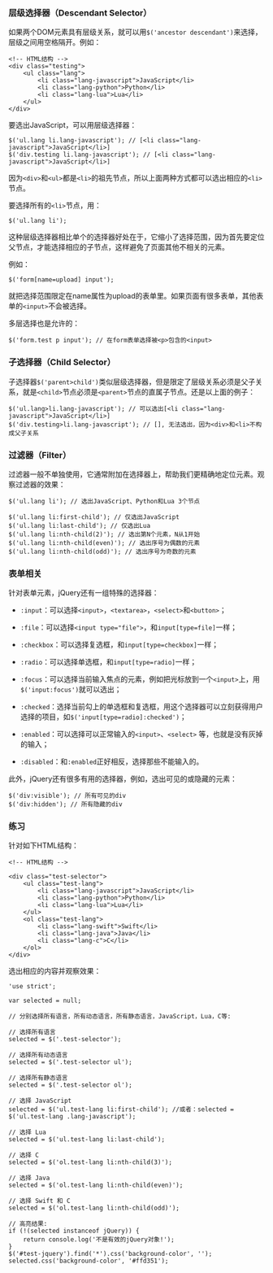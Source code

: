 ### 层级选择器（Descendant Selector）

如果两个DOM元素具有层级关系，就可以用`$('ancestor descendant')`来选择，层级之间用空格隔开。例如：
```
<!-- HTML结构 -->
<div class="testing">
    <ul class="lang">
        <li class="lang-javascript">JavaScript</li>
        <li class="lang-python">Python</li>
        <li class="lang-lua">Lua</li>
    </ul>
</div>
```

要选出JavaScript，可以用层级选择器：

```
$('ul.lang li.lang-javascript'); // [<li class="lang-javascript">JavaScript</li>]
$('div.testing li.lang-javascript'); // [<li class="lang-javascript">JavaScript</li>]
```
因为`<div>`和`<ul>`都是`<li>`的祖先节点，所以上面两种方式都可以选出相应的`<li>`节点。

要选择所有的`<li>`节点，用：
```
$('ul.lang li');
```

这种层级选择器相比单个的选择器好处在于，它缩小了选择范围，因为首先要定位父节点，才能选择相应的子节点，这样避免了页面其他不相关的元素。

例如：
```
$('form[name=upload] input');
```

就把选择范围限定在name属性为upload的表单里。如果页面有很多表单，其他表单的`<input>`不会被选择。

多层选择也是允许的：
```
$('form.test p input'); // 在form表单选择被<p>包含的<input>
```

### 子选择器（Child Selector）

子选择器`$('parent>child')`类似层级选择器，但是限定了层级关系必须是父子关系，就是`<child>`节点必须是`<parent>`节点的直属子节点。还是以上面的例子：
```
$('ul.lang>li.lang-javascript'); // 可以选出[<li class="lang-javascript">JavaScript</li>]
$('div.testing>li.lang-javascript'); // [], 无法选出，因为<div>和<li>不构成父子关系
```

### 过滤器（Filter）
过滤器一般不单独使用，它通常附加在选择器上，帮助我们更精确地定位元素。观察过滤器的效果：

```
$('ul.lang li'); // 选出JavaScript、Python和Lua 3个节点

$('ul.lang li:first-child'); // 仅选出JavaScript
$('ul.lang li:last-child'); // 仅选出Lua
$('ul.lang li:nth-child(2)'); // 选出第N个元素，N从1开始
$('ul.lang li:nth-child(even)'); // 选出序号为偶数的元素
$('ul.lang li:nth-child(odd)'); // 选出序号为奇数的元素
```

### 表单相关

针对表单元素，jQuery还有一组特殊的选择器：

- `:input`：可以选择`<input>`，`<textarea>`，`<select>`和`<button>`；

- `:file`：可以选择`<input type="file">`，和`input[type=file]`一样；

- `:checkbox`：可以选择复选框，和`input[type=checkbox]`一样；

- `:radio`：可以选择单选框，和`input[type=radio]`一样；

- `:focus`：可以选择当前输入焦点的元素，例如把光标放到一个`<input>`上，用`$('input:focus')`就可以选出；

- `:checked`：选择当前勾上的单选框和复选框，用这个选择器可以立刻获得用户选择的项目，如`$('input[type=radio]:checked')`；

- `:enabled`：可以选择可以正常输入的`<input>`、`<select>`
等，也就是没有灰掉的输入；

- `:disabled`：和`:enabled`正好相反，选择那些不能输入的。

此外，jQuery还有很多有用的选择器，例如，选出可见的或隐藏的元素：
```
$('div:visible'); // 所有可见的div
$('div:hidden'); // 所有隐藏的div
```

### 练习

针对如下HTML结构：
```
<!-- HTML结构 -->

<div class="test-selector">
    <ul class="test-lang">
        <li class="lang-javascript">JavaScript</li>
        <li class="lang-python">Python</li>
        <li class="lang-lua">Lua</li>
    </ul>
    <ol class="test-lang">
        <li class="lang-swift">Swift</li>
        <li class="lang-java">Java</li>
        <li class="lang-c">C</li>
    </ol>
</div>
```
选出相应的内容并观察效果：

```
'use strict';

var selected = null;

// 分别选择所有语言，所有动态语言，所有静态语言，JavaScript，Lua，C等:

// 选择所有语言
selected = $('.test-selector');

// 选择所有动态语言
selected = $('.test-selector ul');

// 选择所有静态语言
selected = $('.test-selector ol');

// 选择 JavaScript
selected = $('ul.test-lang li:first-child'); //或者：selected = $('ul.test-lang .lang-javascript');

// 选择 Lua
selected = $('ul.test-lang li:last-child');

// 选择 C
selected = $('ol.test-lang li:nth-child(3)');

// 选择 Java
selected = $('ol.test-lang li:nth-child(even)');

// 选择 Swift 和 C
selected = $('ol.test-lang li:nth-child(odd)');

// 高亮结果:
if (!(selected instanceof jQuery)) {
    return console.log('不是有效的jQuery对象!');
}
$('#test-jquery').find('*').css('background-color', '');
selected.css('background-color', '#ffd351');
```